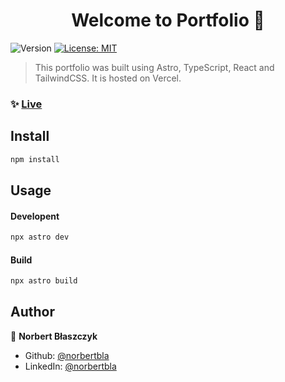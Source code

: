 <h1 align="center">Welcome to Portfolio 👋</h1>
<p>
  <img alt="Version" src="https://img.shields.io/badge/version-0.0.1-blue.svg?cacheSeconds=2592000" />
  <a href="#" target="_blank">
    <img alt="License: MIT" src="https://img.shields.io/badge/License-MIT-yellow.svg" />
  </a>
</p>

> This portfolio was built using Astro, TypeScript, React and TailwindCSS. It is hosted on Vercel.

### ✨ [Live](https://norbertbla.vercel.app/)

## Install

```sh
npm install
```

## Usage

#### Developent
```sh
npx astro dev
```
#### Build
```sh
npx astro build
```

## Author

👤 **Norbert Błaszczyk**

* Github: [@norbertbla](https://github.com/norbertbla)
* LinkedIn: [@norbertbla](https://linkedin.com/in/norbertbla)
